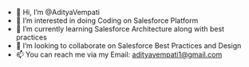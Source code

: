 - 👋 Hi, I’m @AdityaVempati
- 👀 I’m interested in doing Coding on Salesforce Platform
- 🌱 I’m currently learning Salesforce Architecture along with best practices
- 💞️ I’m looking to collaborate on Salesforce Best Practices and Design
- 📫 You can reach me via my Email: adityavempati1@gmail.com

<!---
I am currently working a Lead Developer in Neudesic Technologies and looking forward to work more on Trialhead badges.
--->
